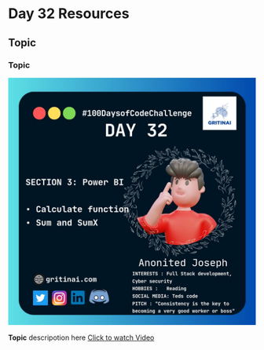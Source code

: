 # Day 32 Resources

## Topic

### Topic

![100 days of code Day 32](https://github.com/GritinAI/100daysofcode2.0/blob/main/Images/Day32.jpg)


**Topic** descripotion here
[Click to watch Video](Video_link)

